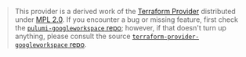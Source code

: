 > This provider is a derived work of the [Terraform Provider](https://github.com/hashicorp/terraform-provider-googleworkspace)
> distributed under [MPL 2.0](https://www.mozilla.org/en-US/MPL/2.0/). If you encounter a bug or missing feature,
> first check the [`pulumi-googleworkspace` repo](https://github.com/lihram/pulumi-googleworkspace/issues); however, if that doesn't turn up anything,
> please consult the source [`terraform-provider-googleworkspace` repo](https://github.com/hashicorp/terraform-provider-googleworkspace/issues).
